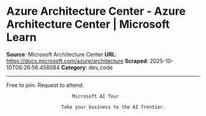 # Azure Architecture Center - Azure Architecture Center | Microsoft Learn

**Source**: Microsoft Architecture Center
**URL**: https://docs.microsoft.com/azure/architecture
**Scraped**: 2025-10-10T06:26:56.458084
**Category**: dev_code

---

Free to join. Request to attend.
						
							Microsoft AI Tour
						
						Take your business to the AI frontier.
